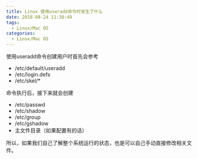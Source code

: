 ```yaml
---
title: Linux 使用useradd命令时发生了什么
date: 2018-08-24 11:38:49
tags:
  - Linux/Mac OS
categories:
  - Linux/Mac OS
---
```



使用useradd命令创建用户时首先会参考
- /etc/default/useradd
- /etc/login.defs
- /etc/skel/*

命令执行后，接下来就会创建
- /etc/passwd
- /etc/shadow
- /etc/group
- /etc/gshadow
- 主文件目录（如果配置有的话）

所以，如果我们自己了解整个系统运行的状态，也是可以自己手动直接修改相关文件。
<!-- more -->
